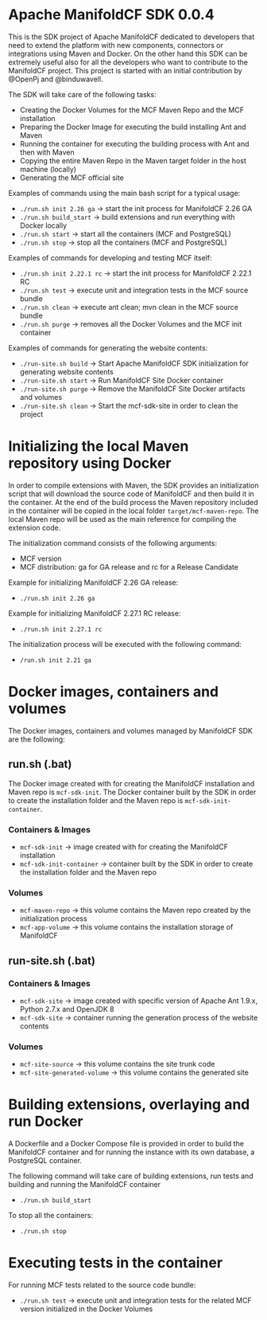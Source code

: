 # Apache ManifoldCF SDK 0.0.4
This is the SDK project of Apache ManifoldCF dedicated to developers that need to extend the platform with new components, connectors or integrations using Maven and Docker. On the other hand this SDK can be extremely useful also for all the developers who want to contribute to the ManifoldCF project.
This project is started with an initial contribution by @OpenPj and @binduwavell.

The SDK will take care of the following tasks:
* Creating the Docker Volumes for the MCF Maven Repo and the MCF installation
* Preparing the Docker Image for executing the build installing Ant and Maven
* Running the container for executing the building process with Ant and then with Maven
* Copying the entire Maven Repo in the Maven target folder in the host machine (locally)
* Generating the MCF official site

Examples of commands using the main bash script for a typical usage:
* `./run.sh init 2.26 ga` -> start the init process for ManifoldCF 2.26 GA
* `./run.sh build_start` -> build extensions and run everything with Docker locally
* `./run.sh start` -> start all the containers (MCF and PostgreSQL)
* `./run.sh stop` -> stop all the containers (MCF and PostgreSQL)

Examples of commands for developing and testing MCF itself:
* `./run.sh init 2.22.1 rc` -> start the init process for ManifoldCF 2.22.1 RC
* `./run.sh test` -> execute unit and integration tests in the MCF source bundle
* `./run.sh clean` -> execute ant clean; mvn clean in the MCF source bundle
* `./run.sh purge` -> removes all the Docker Volumes and the MCF init container

Examples of commands for generating the website contents:
* `./run-site.sh build` -> Start Apache ManifoldCF SDK initialization for generating website contents
* `./run-site.sh start` -> Run ManifoldCF Site Docker container
* `./run-site.sh purge` -> Remove the ManifoldCF Site Docker artifacts and volumes
* `./run-site.sh clean` -> Start the mcf-sdk-site in order to clean the project

# Initializing the local Maven repository using Docker
In order to compile extensions with Maven, the SDK provides an initialization script that will download the source code of ManifoldCF and then build it in the container. At the end of the build process the Maven repository included in the container will be copied in the local folder `target/mcf-maven-repo`. The local Maven repo will be used as the main reference for compiling the extension code.

The initialization command consists of the following arguments:
* MCF version
* MCF distribution: ga for GA release and rc for a Release Candidate

Example for initializing ManifoldCF 2.26 GA release:
* `./run.sh init 2.26 ga`

Example for initializing ManifoldCF 2.27.1 RC release:
* `./run.sh init 2.27.1 rc`

The initialization process will be executed with the following command:
* `/run.sh init 2.21 ga`

# Docker images, containers and volumes


The Docker images, containers and volumes managed by ManifoldCF SDK are the following:

## run.sh (.bat)

The Docker image created with for creating the ManifoldCF installation and Maven repo is `mcf-sdk-init`.
The Docker container built by the SDK in order to create the installation folder and the Maven repo is `mcf-sdk-init-container`.

### Containers & Images

* `mcf-sdk-init` -> image created with for creating the ManifoldCF installation
* `mcf-sdk-init-container` -> container built by the SDK in order to create the installation folder and the Maven repo 

### Volumes
* `mcf-maven-repo` -> this volume contains the Maven repo created by the initialization process
* `mcf-app-volume` -> this volume contains the installation storage of ManifoldCF

## run-site.sh (.bat)

### Containers & Images

* `mcf-sdk-site` -> image created with specific version of Apache Ant 1.9.x, Python 2.7.x and OpenJDK 8
* `mcf-sdk-site` -> container running the generation process of the website contents

### Volumes
* `mcf-site-source` -> this volume contains the site trunk code
* `mcf-site-generated-volume` -> this volume contains the generated site

# Building extensions, overlaying and run Docker
A Dockerfile and a Docker Compose file is provided in order to build the ManifoldCF container and for running the instance with its own database, a PostgreSQL container.

The following command will take care of building extensions, run tests and building and running the ManifoldCF container
* `./run.sh build_start`

To stop all the containers:
* `./run.sh stop`

# Executing tests in the container
For running MCF tests related to the source code bundle:
* `./run.sh test` -> execute unit and integration tests for the related MCF version initialized in the Docker Volumes

